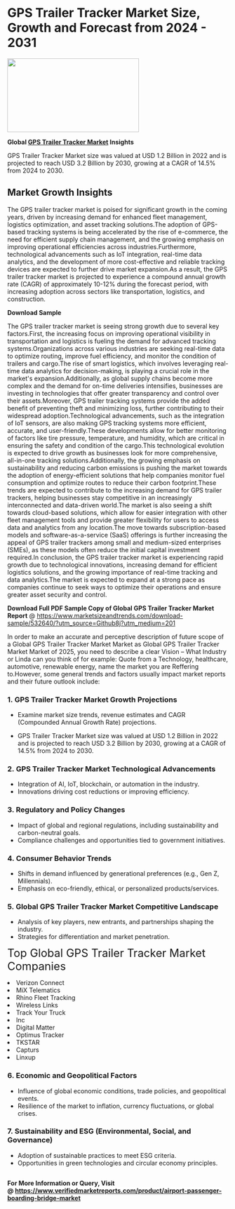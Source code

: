 <H1>GPS Trailer Tracker Market Size, Growth and Forecast from 2024 - 2031</H1><img class="aligncenter size-medium wp-image-584254" src="https://thirdeyenews.in/wp-content/uploads/2024/09/Global-Market-Research-300x168.jpeg" alt="" width="300" height="168" /><p><strong>Global&nbsp;<a href="https://www.marketsizeandtrends.com/download-sample/532640/?utm_source=Github8j?utm_medium=201">GPS Trailer Tracker Market</a> Insights</strong></p><p>GPS Trailer Tracker Market size was valued at USD 1.2 Billion in 2022 and is projected to reach USD 3.2 Billion by 2030, growing at a CAGR of 14.5% from 2024 to 2030.</p><p><h2>Market Growth Insights</h2> <p>The GPS trailer tracker market is poised for significant growth in the coming years, driven by increasing demand for enhanced fleet management, logistics optimization, and asset tracking solutions.The adoption of GPS-based tracking systems is being accelerated by the rise of e-commerce, the need for efficient supply chain management, and the growing emphasis on improving operational efficiencies across industries.Furthermore, technological advancements such as IoT integration, real-time data analytics, and the development of more cost-effective and reliable tracking devices are expected to further drive market expansion.As a result, the GPS trailer tracker market is projected to experience a compound annual growth rate (CAGR) of approximately 10-12% during the forecast period, with increasing adoption across sectors like transportation, logistics, and construction.</p> <p><strong>Download Sample</strong></p> <p>The GPS trailer tracker market is seeing strong growth due to several key factors.First, the increasing focus on improving operational visibility in transportation and logistics is fueling the demand for advanced tracking systems.Organizations across various industries are seeking real-time data to optimize routing, improve fuel efficiency, and monitor the condition of trailers and cargo.The rise of smart logistics, which involves leveraging real-time data analytics for decision-making, is playing a crucial role in the market's expansion.Additionally, as global supply chains become more complex and the demand for on-time deliveries intensifies, businesses are investing in technologies that offer greater transparency and control over their assets.Moreover, GPS trailer tracking systems provide the added benefit of preventing theft and minimizing loss, further contributing to their widespread adoption.Technological advancements, such as the integration of IoT sensors, are also making GPS tracking systems more efficient, accurate, and user-friendly.These developments allow for better monitoring of factors like tire pressure, temperature, and humidity, which are critical in ensuring the safety and condition of the cargo.This technological evolution is expected to drive growth as businesses look for more comprehensive, all-in-one tracking solutions.Additionally, the growing emphasis on sustainability and reducing carbon emissions is pushing the market towards the adoption of energy-efficient solutions that help companies monitor fuel consumption and optimize routes to reduce their carbon footprint.These trends are expected to contribute to the increasing demand for GPS trailer trackers, helping businesses stay competitive in an increasingly interconnected and data-driven world.The market is also seeing a shift towards cloud-based solutions, which allow for easier integration with other fleet management tools and provide greater flexibility for users to access data and analytics from any location.The move towards subscription-based models and software-as-a-service (SaaS) offerings is further increasing the appeal of GPS trailer trackers among small and medium-sized enterprises (SMEs), as these models often reduce the initial capital investment required.In conclusion, the GPS trailer tracker market is experiencing rapid growth due to technological innovations, increasing demand for efficient logistics solutions, and the growing importance of real-time tracking and data analytics.The market is expected to expand at a strong pace as companies continue to seek ways to optimize their operations and ensure greater asset security and control.</p> <p><span class=""><strong>Download Full PDF Sample Copy of Global GPS Trailer Tracker Market Report</strong> @ <a href="https://www.marketsizeandtrends.com/download-sample/532640/?utm_source=Github8j?utm_medium=201" target="_blank">https://www.marketsizeandtrends.com/download-sample/532640/?utm_source=Github8j?utm_medium=201</a></span></p><p>In order to make an accurate and perceptive description of future scope of a Global&nbsp;GPS Trailer Tracker Market Market as Global&nbsp;GPS Trailer Tracker Market Market of 2025, you need to describe a clear Vision &ndash; What Industry or Linda can you think of for example: Quote from a Technology, healthcare, automotive, renewable energy, name the market you are Reffering to.However, some general trends and factors usually impact market reports and their future outlook include:</p><h3>1.&nbsp;<strong>GPS Trailer Tracker Market Growth Projections</strong></h3><ul><li>Examine market size trends, revenue estimates and CAGR (Compounded Annual Growth Rate) projections.</li><li><p>GPS Trailer Tracker Market size was valued at USD 1.2 Billion in 2022 and is projected to reach USD 3.2 Billion by 2030, growing at a CAGR of 14.5% from 2024 to 2030.</p></li></ul><h3>2.&nbsp;<strong>GPS Trailer Tracker Market Technological Advancements</strong></h3><ul><li>Integration of AI, IoT, blockchain, or automation in the industry.</li><li>Innovations driving cost reductions or improving efficiency.</li></ul><h3>3.&nbsp;<strong>Regulatory and Policy Changes</strong></h3><ul><li>Impact of global and regional regulations, including sustainability and carbon-neutral goals.</li><li>Compliance challenges and opportunities tied to government initiatives.</li></ul><h3>4.&nbsp;<strong>Consumer Behavior Trends</strong></h3><ul><li>Shifts in demand influenced by generational preferences (e.g., Gen Z, Millennials).</li><li>Emphasis on eco-friendly, ethical, or personalized products/services.</li></ul><h3>5.&nbsp;<strong>Global GPS Trailer Tracker Market Competitive Landscape</strong></h3><ul><li>Analysis of key players, new entrants, and partnerships shaping the industry.</li><li>Strategies for differentiation and market penetration.</li></ul><p data-pm-slice="1 1 []"><span style="color: inherit; font-family: inherit; font-size: 25px;">Top Global GPS Trailer Tracker Market Companies</span></p><div class="" data-test-id=""><p><li>Verizon Connect</li><li> MiX Telematics</li><li> Rhino Fleet Tracking</li><li> Wireless Links</li><li> Track Your Truck</li><li> Inc</li><li> Digital Matter</li><li> Optimus Tracker</li><li> TKSTAR</li><li> Capturs</li><li> Linxup</li></p></div><h3>6.&nbsp;<strong>Economic and Geopolitical Factors</strong></h3><ul><li>Influence of global economic conditions, trade policies, and geopolitical events.</li><li>Resilience of the market to inflation, currency fluctuations, or global crises.</li></ul><h3>7.&nbsp;<strong>Sustainability and ESG (Environmental, Social, and Governance)</strong></h3><ul><li>Adoption of sustainable practices to meet ESG criteria.</li><li>Opportunities in green technologies and circular economy principles.</li></ul><h2><strong style="font-size: 14px;">For More Information or Query, Visit @&nbsp;</strong><a style="background-color: #ffffff; font-size: 14px;" href="https://www.marketsizeandtrends.com/report/gps-trailer-tracker-market/" target="_blank">https://www.verifiedmarketreports.com/product/airport-passenger-boarding-bridge-market</a></h2>